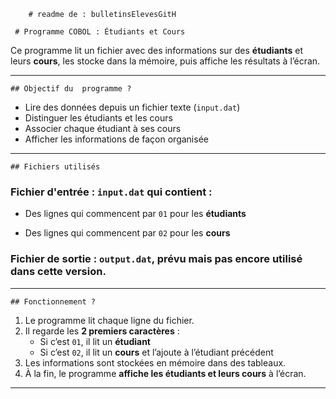  		# readme de : bulletinsElevesGitH
 
	 # Programme COBOL : Étudiants et Cours

Ce programme lit un fichier avec des informations sur des **étudiants** et leurs **cours**, 
les stocke dans la mémoire, puis affiche les résultats à l’écran.

---

    ## Objectif du  programme ?

- Lire des données depuis un fichier texte (`input.dat`)
- Distinguer les étudiants et les cours
- Associer chaque étudiant à ses cours
- Afficher les informations de façon organisée

---

    ## Fichiers utilisés

### Fichier d'entrée : `input.dat` qui contient :

- Des lignes qui commencent par `01` pour les **étudiants**
  
- Des lignes qui commencent par `02` pour les **cours**
  

### Fichier de sortie : `output.dat`, prévu mais pas encore utilisé dans cette version.

---

    ## Fonctionnement ?

1. Le programme lit chaque ligne du fichier.
2. Il regarde les **2 premiers caractères** :
   - Si c’est `01`, il lit un **étudiant**
   - Si c’est `02`, il lit un **cours** et l’ajoute à l’étudiant précédent
3. Les informations sont stockées en mémoire dans des tableaux.
4. À la fin, le programme **affiche les étudiants et leurs cours** à l’écran.

---


